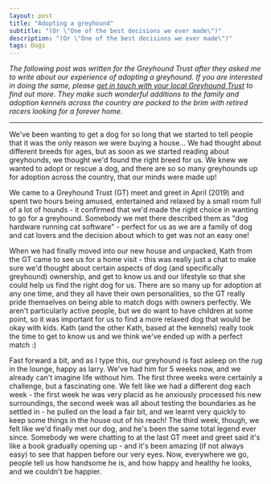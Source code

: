 ```yaml
---
layout: post
title: "Adopting a greyhound"
subtitle: "(Or \"One of the best decisions we ever made\")"
description: "(Or \"One of the best decisions we ever made\")"
tags: Dogs
---
```


*The following post was written for the Greyhound Trust after they asked me to write about our experience of adopting a greyhound.  If you are interested in doing the same, please [get in touch with your local Greyhound Trust](https://www.greyhoundtrust.org.uk/regional-branches) to find out more.  They make such wonderful additions to the family and adoption kennels across the country are packed to the brim with retired racers looking for a forever home.*
 
---
 
We've been wanting to get a dog for so long that we started to tell people that it was the only reason we were buying a house...  We had thought about different breeds for ages, but as soon as we started reading about greyhounds, we thought we'd found the right breed for us.  We knew we wanted to adopt or rescue a dog, and there are so so many greyhounds up for adoption across the country, that our minds were made up!
 
We came to a Greyhound Trust (GT) meet and greet in April (2019) and spent two hours being amused, entertained and relaxed by a small room full of a lot of hounds - it confirmed that we'd made the right choice in wanting to go for a greyhound.  Somebody we met there described them as "dog hardware running cat software" - perfect for us as we are a family of dog and cat lovers and the decision about which to get was not an easy one!
 
When we had finally moved into our new house and unpacked, Kath from the GT came to see us for a home visit - this was really just a chat to make sure we'd thought about certain aspects of dog (and specifically greyhound) ownership, and get to know us and our lifestyle so that she could help us find the right dog for us.  There are so many up for adoption at any one time, and they all have their own personalities, so the GT really pride themselves on being able to match dogs with owners perfectly.  We aren't particularly active people, but we do want to have children at some point, so it was important for us to find a more relaxed dog that would be okay with kids.  Kath (and the other Kath, based at the kennels) really took the time to get to know us and we think we've ended up with a perfect match :)
 
Fast forward a bit, and as I type this, our greyhound is fast asleep on the rug in the lounge, happy as larry.  We've had him for 5 weeks now, and we already can't imagine life without him.  The first three weeks were certainly a challenge, but a fascinating one.  We felt like we had a different dog each week - the first week he was very placid as he anxiously processed his new surroundings, the second week was all about testing the boundaries as he settled in - he pulled on the lead a fair bit, and we learnt very quickly to keep some things in the house out of his reach!  The third week, though, we felt like we'd finally met our dog, and he's been the same total legend ever since.  Somebody we were chatting to at the last GT meet and greet said it's like a book gradually opening up - and it's been amazing (if not always easy) to see that happen before our very eyes.  Now, everywhere we go, people tell us how handsome he is, and how happy and healthy he looks, and we couldn't be happier.


